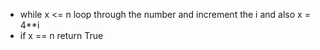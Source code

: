 - while x <= n loop through the number and increment the i and also x = 4**i
- if x == n return True